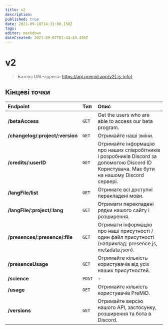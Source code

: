 ```yaml
---
title: v2
description:
published: true
date: 2021-09-18T14:31:00.150Z
tags:
editor: markdown
dateCreated: 2021-09-07T01:44:43.430Z
---
```


# v2

> Базова URL-адреса: https://api.premid.app/v2{.is-info}


## Кінцеві точки

<table>
  <thead>
    <tr>
      <th style="text-align:left">Endpoint</th>
      <th style="text-align:left">Тип</th>
      <th style="text-align:left">Опис</th>
    </tr>
  </thead>
  <tbody>
    <tr>
      <td style="text-align:left"><b>/betaAccess</b>
      </td>
      <td style="text-align:left"><code>GET</code></td>
      <td style="text-align:left">Get the users who are able to access our beta program.</td>
    </tr>
    <tr>
      <td style="text-align:left"><b>/changelog/:project/:version</b>
      </td>
      <td style="text-align:left"><code>GET</code></td>
      <td style="text-align:left">Отримайте наші зміни.</td>
    </tr>
    <tr>
      <td style="text-align:left"><b>/credits/:userID</b>
      </td>
      <td style="text-align:left"><code>GET</code></td>
      <td style="text-align:left">Отримайте інформацію про наших співробітників і розробників Discord за допомогою Discord ID Користувача. Має бути на нашому Discord сервері.</td>
    </tr>
    <tr>
      <td style="text-align:left"><b>/langFile/list</b>
      </td>
      <td style="text-align:left"><code>GET</code></td>
      <td style="text-align:left">Отримате всі доступні перекладені мови.</td>
    </tr>
    <tr>
      <td style="text-align:left"><b>/langFile/:project/:lang</b>
      </td>
      <td style="text-align:left"><code>GET</code></td>
      <td style="text-align:left">Отримати перекладені рядки нашого сайту і розширення.</td>
    </tr>
    <tr>
      <td style="text-align:left"><b>/presences/:presence/:file</b>
      </td>
      <td style="text-align:left"><code>GET</code></td>
      <td style="text-align:left">Отримати інформацію про наші присутності / один файл присутності (наприклад: presence.js, metadata.json).</td>
    </tr>
    <tr>
      <td style="text-align:left"><b>/presenceUsage</b>
      </td>
      <td style="text-align:left"><code>GET</code></td>
      <td style="text-align:left">Отримайте кількість користувачів від усіх наших присутностей.</td>
    </tr>
    <tr>
      <td style="text-align:left"><b>/science</b>
      </td>
      <td style="text-align:left"><code>POST</code></td>
      <td style="text-align:left">-</td>
    </tr>
    <tr>
      <td style="text-align:left"><b>/usage</b>
      </td>
      <td style="text-align:left"><code>GET</code></td>
      <td style="text-align:left">Отримайте кількість користувачів PreMiD.</td>
    </tr>
    <tr>
      <td style="text-align:left"><b>/versions</b>
      </td>
      <td style="text-align:left"><code>GET</code></td>
      <td style="text-align:left">Отримайте версію нашого API, застосунку, розширення та бота в Discord.</td>
    </tr>
  </tbody>
</table>

